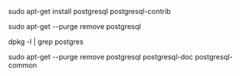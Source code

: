 sudo apt-get install postgresql postgresql-contrib

sudo apt-get --purge remove postgresql

dpkg -l | grep postgres

sudo apt-get --purge remove postgresql postgresql-doc postgresql-common
